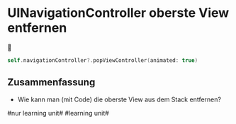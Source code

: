 # UINavigationController oberste View entfernen
🥞

```swift
self.navigationController?.popViewController(animated: true)
```

## Zusammenfassung
- Wie kann man (mit Code) die oberste View aus dem Stack entfernen?


#nur learning unit# #learning unit#